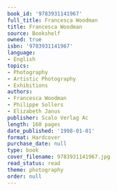```yaml
---
book_id: '9783931141967'
full_title: Francesca Woodman
title: Francesca Woodman
source: Bookshelf
owned: true
isbn: '9783931141967'
language:
- English
topics:
- Photography
- Artistic Photography
- Exhibitions
authors:
- Francesca Woodman
- Philippe Sollers
- Elizabeth Janus
publisher: Scalo Verlag Ac
length: 160 pages
date_published: '1998-01-01'
format: Hardcover
purchase_date: null
type: book
cover_filename: 9783931141967.jpg
read_status: read
theme: photography
order: null
---
```



